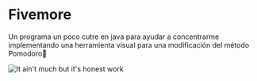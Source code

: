 # Fivemore
Un programa un poco cutre en java para ayudar a concentrarme implementando una herramienta visual para una modificación del método Pomodoro:tomato:

![It ain't much but it's honest work](https://upload.wikimedia.org/wikipedia/commons/thumb/a/ac/Farmer_meme_with_apostrophe.jpg/800px-Farmer_meme_with_apostrophe.jpg)
